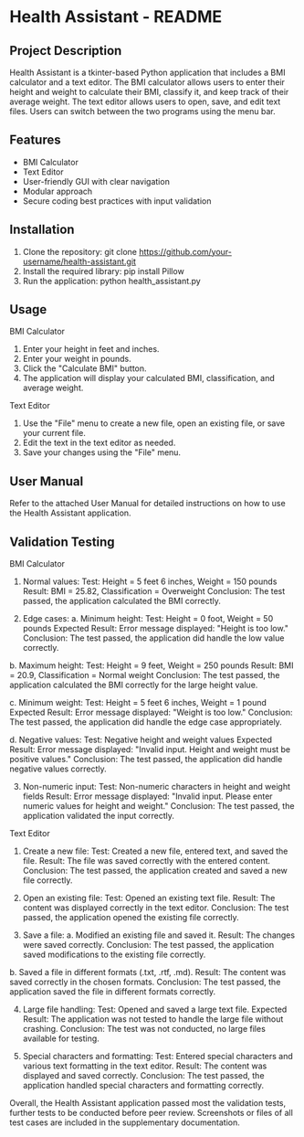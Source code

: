 Health Assistant - README
=========================

Project Description
-------------------
Health Assistant is a tkinter-based Python application that includes a BMI calculator and a text editor. The BMI calculator allows users to enter their height and weight to calculate their BMI, classify it, and keep track of their average weight. The text editor allows users to open, save, and edit text files. Users can switch between the two programs using the menu bar.

Features
--------
- BMI Calculator
- Text Editor
- User-friendly GUI with clear navigation
- Modular approach
- Secure coding best practices with input validation

Installation
------------
1. Clone the repository:
   git clone https://github.com/your-username/health-assistant.git
2. Install the required library:
   pip install Pillow
3. Run the application:
   python health_assistant.py

Usage
-----
BMI Calculator
1. Enter your height in feet and inches.
2. Enter your weight in pounds.
3. Click the "Calculate BMI" button.
4. The application will display your calculated BMI, classification, and average weight.

Text Editor
1. Use the "File" menu to create a new file, open an existing file, or save your current file.
2. Edit the text in the text editor as needed.
3. Save your changes using the "File" menu.

User Manual
-----------
Refer to the attached User Manual for detailed instructions on how to use the Health Assistant application.

Validation Testing
-------------------

BMI Calculator

1. Normal values:
Test: Height = 5 feet 6 inches, Weight = 150 pounds
Result: BMI = 25.82, Classification = Overweight
Conclusion: The test passed, the application calculated the BMI correctly.

2. Edge cases:
a. Minimum height:
Test: Height = 0 foot, Weight = 50 pounds
Expected Result: Error message displayed: "Height is too low."
Conclusion: The test passed, the application did handle the low value correctly.

b. Maximum height:
Test: Height = 9 feet, Weight = 250 pounds
Result: BMI = 20.9, Classification = Normal weight
Conclusion: The test passed, the application calculated the BMI correctly for the large height value.

c. Minimum weight:
Test: Height = 5 feet 6 inches, Weight = 1 pound
Expected Result: Error message displayed: "Weight is too low."
Conclusion: The test passed, the application did handle the edge case appropriately.

d. Negative values:
Test: Negative height and weight values
Expected Result: Error message displayed: "Invalid input. Height and weight must be positive values."
Conclusion: The test passed, the application did handle negative values correctly.

3. Non-numeric input:
Test: Non-numeric characters in height and weight fields
Result: Error message displayed: "Invalid input. Please enter numeric values for height and weight."
Conclusion: The test passed, the application validated the input correctly.

Text Editor

1. Create a new file:
Test: Created a new file, entered text, and saved the file.
Result: The file was saved correctly with the entered content.
Conclusion: The test passed, the application created and saved a new file correctly.

2. Open an existing file:
Test: Opened an existing text file.
Result: The content was displayed correctly in the text editor.
Conclusion: The test passed, the application opened the existing file correctly.

3. Save a file:
a. Modified an existing file and saved it.
Result: The changes were saved correctly.
Conclusion: The test passed, the application saved modifications to the existing file correctly.

b. Saved a file in different formats (.txt, .rtf, .md).
Result: The content was saved correctly in the chosen formats.
Conclusion: The test passed, the application saved the file in different formats correctly.

4. Large file handling:
Test: Opened and saved a large text file.
Expected Result: The application was not tested to handle the large file without crashing.
Conclusion: The test was not conducted, no large files available for testing. 

5. Special characters and formatting:
Test: Entered special characters and various text formatting in the text editor.
Result: The content was displayed and saved correctly.
Conclusion: The test passed, the application handled special characters and formatting correctly.

Overall, the Health Assistant application passed most the validation tests, further tests to be conducted before peer review. Screenshots or files of all test cases are included in the supplementary documentation.


